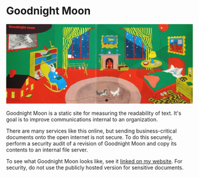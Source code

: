 # Goodnight Moon
![image](goodnight_moon.jpg?raw=true)

Goodnight Moon is a static site for measuring the readability of text. It's goal is to improve communications internal to an organization.

There are many services like this online, but sending business-critical documents onto the open internet is not secure. To do this securely, perform a security audit of a revision of Goodnight Moon and copy its contents to an internal file server.

To see what Goodnight Moon looks like, see it [linked on my website](https://mweiden.github.io/goodnight-moon/). For security, do not use the publicly hosted version for sensitive documents.
